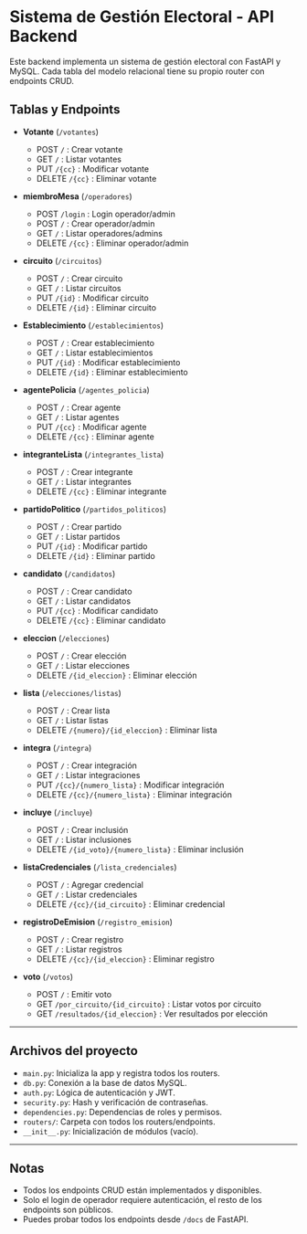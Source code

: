 # Sistema de Gestión Electoral - API Backend

Este backend implementa un sistema de gestión electoral con FastAPI y MySQL. Cada tabla del modelo relacional tiene su propio router con endpoints CRUD.

## Tablas y Endpoints

- **Votante** (`/votantes`)
  - POST `/` : Crear votante
  - GET `/` : Listar votantes
  - PUT `/{cc}` : Modificar votante
  - DELETE `/{cc}` : Eliminar votante

- **miembroMesa** (`/operadores`)
  - POST `/login` : Login operador/admin
  - POST `/` : Crear operador/admin
  - GET `/` : Listar operadores/admins
  - DELETE `/{cc}` : Eliminar operador/admin

- **circuito** (`/circuitos`)
  - POST `/` : Crear circuito
  - GET `/` : Listar circuitos
  - PUT `/{id}` : Modificar circuito
  - DELETE `/{id}` : Eliminar circuito

- **Establecimiento** (`/establecimientos`)
  - POST `/` : Crear establecimiento
  - GET `/` : Listar establecimientos
  - PUT `/{id}` : Modificar establecimiento
  - DELETE `/{id}` : Eliminar establecimiento

- **agentePolicia** (`/agentes_policia`)
  - POST `/` : Crear agente
  - GET `/` : Listar agentes
  - PUT `/{cc}` : Modificar agente
  - DELETE `/{cc}` : Eliminar agente

- **integranteLista** (`/integrantes_lista`)
  - POST `/` : Crear integrante
  - GET `/` : Listar integrantes
  - DELETE `/{cc}` : Eliminar integrante

- **partidoPolitico** (`/partidos_politicos`)
  - POST `/` : Crear partido
  - GET `/` : Listar partidos
  - PUT `/{id}` : Modificar partido
  - DELETE `/{id}` : Eliminar partido

- **candidato** (`/candidatos`)
  - POST `/` : Crear candidato
  - GET `/` : Listar candidatos
  - PUT `/{cc}` : Modificar candidato
  - DELETE `/{cc}` : Eliminar candidato

- **eleccion** (`/elecciones`)
  - POST `/` : Crear elección
  - GET `/` : Listar elecciones
  - DELETE `/{id_eleccion}` : Eliminar elección

- **lista** (`/elecciones/listas`)
  - POST `/` : Crear lista
  - GET `/` : Listar listas
  - DELETE `/{numero}/{id_eleccion}` : Eliminar lista

- **integra** (`/integra`)
  - POST `/` : Crear integración
  - GET `/` : Listar integraciones
  - PUT `/{cc}/{numero_lista}` : Modificar integración
  - DELETE `/{cc}/{numero_lista}` : Eliminar integración

- **incluye** (`/incluye`)
  - POST `/` : Crear inclusión
  - GET `/` : Listar inclusiones
  - DELETE `/{id_voto}/{numero_lista}` : Eliminar inclusión

- **listaCredenciales** (`/lista_credenciales`)
  - POST `/` : Agregar credencial
  - GET `/` : Listar credenciales
  - DELETE `/{cc}/{id_circuito}` : Eliminar credencial

- **registroDeEmision** (`/registro_emision`)
  - POST `/` : Crear registro
  - GET `/` : Listar registros
  - DELETE `/{cc}/{id_eleccion}` : Eliminar registro

- **voto** (`/votos`)
  - POST `/` : Emitir voto
  - GET `/por_circuito/{id_circuito}` : Listar votos por circuito
  - GET `/resultados/{id_eleccion}` : Ver resultados por elección

---

## Archivos del proyecto

- `main.py`: Inicializa la app y registra todos los routers.
- `db.py`: Conexión a la base de datos MySQL.
- `auth.py`: Lógica de autenticación y JWT.
- `security.py`: Hash y verificación de contraseñas.
- `dependencies.py`: Dependencias de roles y permisos.
- `routers/`: Carpeta con todos los routers/endpoints.
- `__init__.py`: Inicialización de módulos (vacío).

---

## Notas
- Todos los endpoints CRUD están implementados y disponibles.
- Solo el login de operador requiere autenticación, el resto de los endpoints son públicos.
- Puedes probar todos los endpoints desde `/docs` de FastAPI.